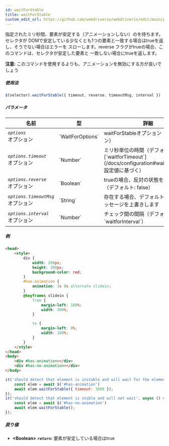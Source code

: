 ```yaml
---
id: waitForStable
title: waitForStable
custom_edit_url: https://github.com/webdriverio/webdriverio/edit/main/packages/webdriverio/src/commands/element/waitForStable.ts
---
```


指定されたミリ秒間、要素が安定する（アニメーションしない）のを待ちます。セレクタが
DOMで安定している少なくとも1つの要素と一致する場合はtrueを返し、そうでない場合はエラーを
スローします。reverse フラグがtrueの場合、このコマンドは、セレクタが安定した要素と
一致しない場合にtrueを返します。

__注意:__ このコマンドを使用するよりも、アニメーションを無効にする方が良いでしょう

##### 使用法

```js
$(selector).waitForStable({ timeout, reverse, timeoutMsg, interval })
```

##### パラメータ

<table>
  <thead>
    <tr>
      <th>名前</th><th>型</th><th>詳細</th>
    </tr>
  </thead>
  <tbody>
    <tr>
      <td><code><var>options</var></code><br /><span className="label labelWarning">オプション</span></td>
      <td>`WaitForOptions`</td>
      <td>waitForStableオプション（オプション）</td>
    </tr>
    <tr>
      <td><code><var>options.timeout</var></code><br /><span className="label labelWarning">オプション</span></td>
      <td>`Number`</td>
      <td>ミリ秒単位の時間（デフォルトは[`waitforTimeout`](/docs/configuration#waitfortimeout)設定値に基づく）</td>
    </tr>
    <tr>
      <td><code><var>options.reverse</var></code><br /><span className="label labelWarning">オプション</span></td>
      <td>`Boolean`</td>
      <td>trueの場合、反対の状態を待ちます（デフォルト: false）</td>
    </tr>
    <tr>
      <td><code><var>options.timeoutMsg</var></code><br /><span className="label labelWarning">オプション</span></td>
      <td>`String`</td>
      <td>存在する場合、デフォルトのエラーメッセージを上書きします</td>
    </tr>
    <tr>
      <td><code><var>options.interval</var></code><br /><span className="label labelWarning">オプション</span></td>
      <td>`Number`</td>
      <td>チェック間の間隔（デフォルト: `waitforInterval`）</td>
    </tr>
  </tbody>
</table>

##### 例

```html title="index.html"
<head>
    <style>
        div {
            width: 200px;
            height: 200px;
            background-color: red;
        }
        #has-animation {
            animation: 3s 0s alternate slidein;
        }
        @keyframes slidein {
            from {
                margin-left: 100%;
                width: 300%;
            }

            to {
                margin-left: 0%;
                width: 100%;
            }
        }
    </style>
</head>
<body>
    <div #has-animation></div>
    <div #has-no-animation></div>
</body>

```

```js title="waitForStable.js"
it('should detect that element is instable and will wait for the element to become stable', async () => {
    const elem = await $('#has-animation')
    await elem.waitForStable({ timeout: 3000 });
});
it('should detect that element is stable and will not wait', async () => {
    const elem = await $('#has-no-animation')
    await elem.waitForStable();
});
```

##### 戻り値

- **&lt;Boolean&gt;**
            **<code><var>return</var></code>:**  要素が安定している場合はtrue